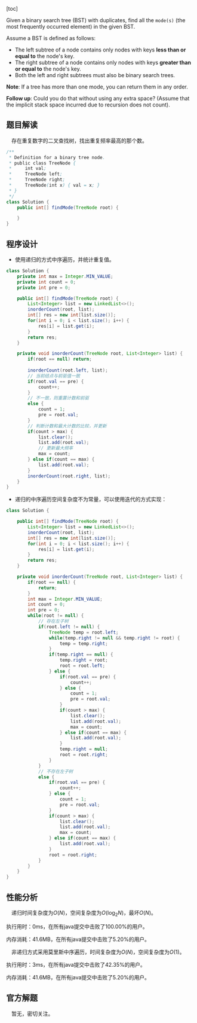 [toc]

Given a binary search tree (BST) with duplicates, find all the `mode(s)` (the most frequently occurred element) in the given BST.

Assume a BST is defined as follows:

* The left subtree of a node contains only nodes with keys **less than or equal to** the node's key.
* The right subtree of a node contains only nodes with keys **greater than or equal to** the node's key.
* Both the left and right subtrees must also be binary search trees.



**Note**: If a tree has more than one mode, you can return them in any order.

**Follow up**: Could you do that without using any extra space? (Assume that the implicit stack space incurred due to recursion does not count).



## 题目解读

&emsp;存在重复数字的二叉查找树，找出重复频率最高的那个数。

```java
/**
 * Definition for a binary tree node.
 * public class TreeNode {
 *     int val;
 *     TreeNode left;
 *     TreeNode right;
 *     TreeNode(int x) { val = x; }
 * }
 */
class Solution {
    public int[] findMode(TreeNode root) {

    }
}
```

## 程序设计

* 使用递归的方式中序遍历，并统计重复值。

```java
class Solution {
    private int max = Integer.MIN_VALUE;
    private int count = 0;
    private int pre = 0;

    public int[] findMode(TreeNode root) {
        List<Integer> list = new LinkedList<>();
        inorderCount(root, list);
        int[] res = new int[list.size()];
        for(int i = 0; i < list.size(); i++) {
            res[i] = list.get(i);
        }
        return res;
    }

    private void inorderCount(TreeNode root, List<Integer> list) {
        if(root == null) return;
        
        inorderCount(root.left, list);
        // 当前结点与前驱值一致
        if(root.val == pre) {
            count++;
        } 
        // 不一致，则重置计数和前驱
        else {
            count = 1;
            pre = root.val;
        }
        // 判断计数和最大计数的比较，并更新
        if(count > max) {
            list.clear();
            list.add(root.val);
            // 更新最大频率
            max = count;
        } else if(count == max) {
            list.add(root.val);
        }
        inorderCount(root.right, list);
    }
}
```

* 递归的中序遍历空间复杂度不为常量，可以使用迭代的方式实现：

```java
class Solution {

    public int[] findMode(TreeNode root) {
        List<Integer> list = new LinkedList<>();
        inorderCount(root, list);
        int[] res = new int[list.size()];
        for(int i = 0; i < list.size(); i++) {
            res[i] = list.get(i);
        }
        return res;
    }

    private void inorderCount(TreeNode root, List<Integer> list) {
        if(root == null) {
            return;
        }
        int max = Integer.MIN_VALUE;
        int count = 0;
        int pre = 0;
        while(root != null) {
            // 存在左子树
            if(root.left != null) {
                TreeNode temp = root.left;
                while(temp.right != null && temp.right != root) {
                    temp = temp.right;
                }
                if(temp.right == null) {
                    temp.right = root;
                    root = root.left;
                } else {
                    if(root.val == pre) {
                        count++;
                    } else {
                        count = 1;
                        pre = root.val;
                    }
                    if(count > max) {
                        list.clear();
                        list.add(root.val);
                        max = count;
                    } else if(count == max) {
                        list.add(root.val);
                    }
                    temp.right = null;
                    root = root.right;
                }
            }
            // 不存在左子树
            else {
                if(root.val == pre) {
                    count++;
                } else {
                    count = 1;
                    pre = root.val;
                }
                if(count > max) {
                    list.clear();
                    list.add(root.val);
                    max = count;
                } else if(count == max) {
                    list.add(root.val);
                }
                root = root.right;
            }
        }
    }
}
```

## 性能分析

&emsp;递归时间复杂度为$O(N)$，空间复杂度为$O(\log_2N)$，最坏$O(N)$。

执行用时：0ms，在所有java提交中击败了100.00%的用户。

内存消耗：41.6MB，在所有java提交中击败了5.20%的用户。

&emsp;非递归方式采用莫里斯中序遍历，时间复杂度为$O(N)$，空间复杂度为$O(1)$。

执行用时：3ms，在所有java提交中击败了42.35%的用户。

内存消耗：41.6MB，在所有java提交中击败了5.20%的用户。

## 官方解题

&emsp;暂无，密切关注。